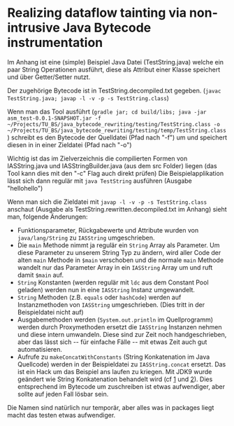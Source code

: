 # Realizing dataflow tainting via non-intrusive Java Bytecode instrumentation

Im Anhang ist eine (simple) Beispiel Java Datei (TestString.java) welche ein paar String Operationen ausführt, diese als Attribut einer Klasse speichert und über Getter/Setter nutzt.

Der zugehörige Bytecode ist in TestString.decompiled.txt gegeben. (``javac TestString.java; javap -l -v -p -s TestString.class``)

Wenn man das Tool ausführt (``gradle jar; cd build/libs; java -jar asm_test-0.0.1-SNAPSHOT.jar -f ~/Projects/TU_BS/java_bytecode_rewriting/testing/TestString.class -o ~/Projects/TU_BS/java_bytecode_rewriting/testing/temp/TestString.class``) schreibt es den Bytecode der Quelldatei (Pfad nach "-f") um und speichert diesen in in einer Zieldatei (Pfad nach "-o")

Wichtig ist das im Zielverzeichnis die compilierten Formen von IASString.java und IASStringBuilder.java (aus dem src Folder) liegen (das Tool kann dies mit den "-c" Flag auch direkt prüfen)
Die Beispielapplikation lässt sich dann regulär mit ``java TestString`` ausführen (Ausgabe "hellohello")

Wenn man sich die Zieldatei mit ``javap -l -v -p -s TestString.class`` anschaut (Ausgabe als TestString.rewritten.decompiled.txt im Anhang) sieht man, folgende Änderungen:
- Funktionsparameter, Rückgabewerte und Attribute wurden von ``java/lang/String`` zu ``IASString`` umgeschrieben.
- Die ``main`` Methode nimmt ja regulär ein ``String`` Array als Parameter. Um diese Parameter zu unserem String Typ zu ändern, wird aller Code der alten ``main`` Methode in ``$main`` verschoben und die normale ``main`` Methode wandelt nur das Parameter Array in ein ``IASString`` Array um und ruft damit ``$main`` auf.
- ``String`` Konstanten (werden regulär mit ``ldc`` aus dem Constant Pool geladen) werden nun in eine ``IASString`` Instanz umgewandelt.
- ``String`` Methoden (z.B. ``equals`` oder ``hashCode``) werden auf Instanzmethoden von ``IASString`` umgeschrieben. (Dies tritt in der Beispieldatei nicht auf)
- Ausgabemethoden werden (``System.out.println`` im Quellprogramm) werden durch Proxymethoden ersetzt die ``IASString`` Instanzen nehmen und diese intern umwandeln. Diese sind zur Zeit noch handgeschrieben, aber das lässt sich -- für einfache Fälle -- mit etwas Zeit auch gut automatisieren.
- Aufrufe zu ``makeConcatWithConstants`` (String Konkatenation im Java Quellcode) werden in der Beispieldatei zu ``IASString.concat`` ersetzt. Das ist ein Hack um das Beispiel ans laufen zu kriegen. Mit JDK9 wurde geändert wie String Konkatenation behandelt wird (cf [1] und [2]). Dies entsprechend im Bytecode um zuschreiben ist etwas aufwendiger, aber sollte auf jeden Fall lösbar sein.

Die Namen sind natürlich nur temporär, aber alles was in packages liegt macht das testen etwas aufwendiger.

[1]: http://openjdk.java.net/jeps/280
[2]: http://cr.openjdk.java.net/~shade/8085796/notes.txt

